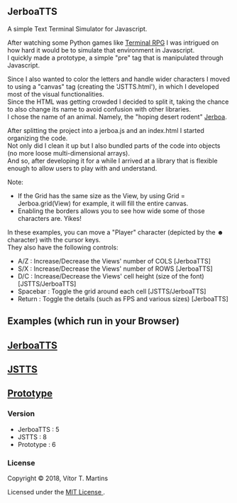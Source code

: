 ## JerboaTTS

A simple Text Terminal Simulator for Javascript.

After watching some Python games like [Terminal RPG](https://stay-alive.itch.io/terminal-rpg) I was intrigued on how hard it would be to simulate that environment in Javascript.  
I quickly made a prototype, a simple "pre" tag that is manipulated through Javascript.

Since I also wanted to color the letters and handle wider characters I moved to using a "canvas" tag (creating the 'JSTTS.html'), in which I developed most of the visual functionalities.  
Since the HTML was getting crowded I decided to split it, taking the chance to also change its name to avoid confusion with other libraries.  
I chose the name of an animal. Namely, the "hoping desert rodent" [Jerboa](https://en.wikipedia.org/wiki/Jerboa).  

After splitting the project into a jerboa.js and an index.html I started organizing the code.  
Not only did I clean it up but I also bundled parts of the code into objects (no more loose multi-dimensional arrays).  
And so, after developing it for a while I arrived at a library that is flexible enough to allow users to play with and understand.

Note:
- If the Grid has the same size as the View, by using Grid = Jerboa.grid(View) for example, it will fill the entire canvas.
- Enabling the borders allows you to see how wide some of those characters are. Yikes!

In these examples, you can move a "Player" character (depicted by the **☻** character) with the cursor keys.  
They also have the following controls:
- A/Z : Increase/Decrease the Views' number of COLS [JerboaTTS]
- S/X : Increase/Decrease the Views' number of ROWS [JerboaTTS]
- D/C : Increase/Decrease the Views' cell height (size of the font) [JSTTS/JerboaTTS]
- Spacebar : Toggle the grid around each cell [JSTTS/JerboaTTS]
- Return : Toggle the details (such as FPS and various sizes) [JerboaTTS]

## Examples (which run in your Browser)

## [JerboaTTS](https://vimino.gitlab.io/JerboaTTS)
## [JSTTS](https://vimino.gitlab.io/JerboaTTS/jstts.html)
## [Prototype](https://vimino.gitlab.io/JerboaTTS/prototype.html)

### Version

- JerboaTTS : 5
- JSTTS : 8
- Prototype : 6

### License

Copyright &copy; 2018, Vítor T. Martins

Licensed under the [MIT License ](https://opensource.org/licenses/MIT).